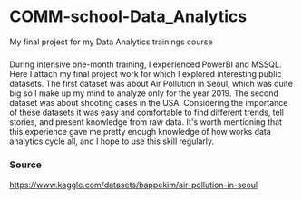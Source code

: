 # COMM-school-Data_Analytics
My final project for my Data Analytics trainings course
#####
During intensive one-month training, I experienced PowerBI and MSSQL. Here I attach my final project work for which I explored interesting public datasets. The first dataset was about Air Pollution in Seoul, which was quite big so I make up my mind to analyze only for the year 2019. The second dataset was about shooting cases in the USA. Considering the importance of these datasets it was easy and comfortable to find different trends, tell stories, and present knowledge from raw data. It's worth mentioning that this experience gave me pretty enough knowledge of how works data analytics cycle all, and I hope to use this skill regularly.

### Source
https://www.kaggle.com/datasets/bappekim/air-pollution-in-seoul
